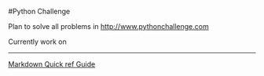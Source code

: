 #Python Challenge

Plan to solve all problems in http://www.pythonchallenge.com

Currently work on 


------------------------------------------
[Markdown Quick ref Guide](https://guides.github.com/features/mastering-markdown/)